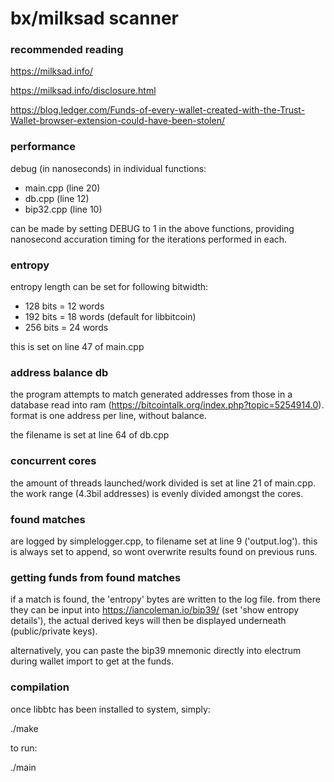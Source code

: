 # bx/milksad scanner



### recommended reading

https://milksad.info/

https://milksad.info/disclosure.html

https://blog.ledger.com/Funds-of-every-wallet-created-with-the-Trust-Wallet-browser-extension-could-have-been-stolen/


### performance

debug (in nanoseconds) in individual functions:

* main.cpp (line 20)
* db.cpp (line 12)
* bip32.cpp (line 10)

can be made by setting DEBUG to 1 in the above functions,
providing nanosecond accuration timing for the iterations
performed in each.


### entropy

entropy length can be set for following bitwidth:

* 128 bits = 12 words
* 192 bits = 18 words (default for libbitcoin)
* 256 bits = 24 words

this is set on line 47 of main.cpp


### address balance db

the program attempts to match generated addresses from those in a
database read into ram (https://bitcointalk.org/index.php?topic=5254914.0).
format is one address per line, without balance.

the filename is set at line 64 of db.cpp


### concurrent cores

the amount of threads launched/work divided is set at line 21 of main.cpp.
the work range (4.3bil addresses) is evenly divided amongst the cores.


### found matches

are logged by simplelogger.cpp, to filename set at line 9 ('output.log').
this is always set to append, so wont overwrite results found on previous runs.


### getting funds from found matches

if a match is found, the 'entropy' bytes are written to the log file. from there
they can be input into https://iancoleman.io/bip39/ (set 'show entropy details'),
the actual derived keys will then be displayed underneath (public/private keys).

alternatively, you can paste the bip39 mnemonic directly into electrum during
wallet import to get at the funds.


### compilation

once libbtc has been installed to system, simply:

./make

to run:

./main
